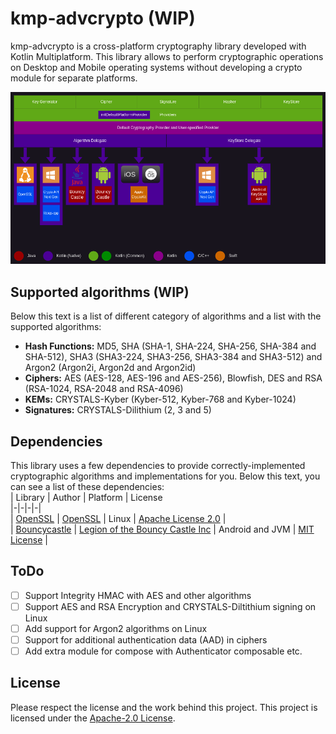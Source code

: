 # kmp-advcrypto (WIP)
kmp-advcrypto is a cross-platform cryptography library developed with Kotlin Multiplatform. This library allows to perform cryptographic operations on Desktop and Mobile operating systems without developing a crypto module for separate platforms.

![plot](./images/kmp-advcrypto.png)

## Supported algorithms (WIP)
Below this text is a list of different category of algorithms and a list with the supported algorithms:
- **Hash Functions:** MD5, SHA (SHA-1, SHA-224, SHA-256, SHA-384 and SHA-512), SHA3 (SHA3-224, SHA3-256, SHA3-384 and SHA3-512) and Argon2 (Argon2i, Argon2d and Argon2id)
- **Ciphers:** AES (AES-128, AES-196 and AES-256), Blowfish, DES and RSA (RSA-1024, RSA-2048 and RSA-4096)
- **KEMs:** CRYSTALS-Kyber (Kyber-512, Kyber-768 and Kyber-1024)
- **Signatures:** CRYSTALS-Dilithium (2, 3 and 5)

## Dependencies
This library uses a few dependencies to provide correctly-implemented cryptographic algorithms and implementations for you. Below this text, you can see a list of these dependencies:  
| Library | Author | Platform  | License  
|-|-|-|-|  
| [OpenSSL](https://github.com/openssl/openssl) | [OpenSSL](https://github.com/openssl) | Linux | [Apache License 2.0](https://github.com/openssl/openssl/blob/master/LICENSE.txt) |  
| [Bouncycastle](https://github.com/bcgit/bc-java) | [Legion of the Bouncy Castle Inc](https://github.com/bcgit) | Android and JVM | [MIT License](https://github.com/bcgit/bc-java/blob/main/LICENSE.md) |

## ToDo
- [ ] Support Integrity HMAC with AES and other algorithms
- [ ] Support AES and RSA Encryption and CRYSTALS-Diltithium signing on Linux
- [ ] Add support for Argon2 algorithms on Linux
- [ ] Support for additional authentication data (AAD) in ciphers
- [ ] Add extra module for compose with Authenticator composable etc.

## License
Please respect the license and the work behind this project. This project is licensed under the [Apache-2.0 License](https://github.com/Cach30verfl0w/cash3fl0w/blob/main/kmp-advcrypto/LICENSE.md).
